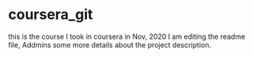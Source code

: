 # coursera_git
this is the course I took in coursera in Nov, 2020
I am editing the readme file, Addmins some more details about the project description.
